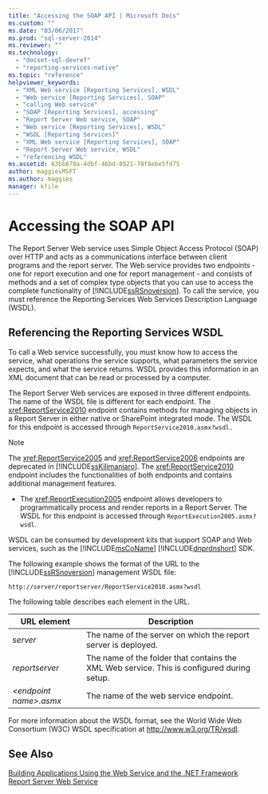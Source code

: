 ```yaml
---
title: "Accessing the SOAP API | Microsoft Docs"
ms.custom: ""
ms.date: "03/06/2017"
ms.prod: "sql-server-2014"
ms.reviewer: ""
ms.technology: 
  - "docset-sql-devref"
  - "reporting-services-native"
ms.topic: "reference"
helpviewer_keywords: 
  - "XML Web service [Reporting Services], WSDL"
  - "Web service [Reporting Services], SOAP"
  - "calling Web service"
  - "SOAP [Reporting Services], accessing"
  - "Report Server Web service, SOAP"
  - "Web service [Reporting Services], WSDL"
  - "WSDL [Reporting Services]"
  - "XML Web service [Reporting Services], SOAP"
  - "Report Server Web service, WSDL"
  - "referencing WSDL"
ms.assetid: 63bb870a-4dbf-46bd-8921-78f8ebe5fd75
author: maggiesMSFT
ms.author: maggies
manager: kfile
---
```

# Accessing the SOAP API
  The Report Server Web service uses Simple Object Access Protocol (SOAP) over HTTP and acts as a communications interface between client programs and the report server. The Web service provides two endpoints - one for report execution and one for report management - and consists of methods and a set of complex type objects that you can use to access the complete functionality of [!INCLUDE[ssRSnoversion](../../includes/ssrsnoversion-md.md)]. To call the service, you must reference the Reporting Services Web Services Description Language (WSDL).  
  
## Referencing the Reporting Services WSDL  
 To call a Web service successfully, you must know how to access the service, what operations the service supports, what parameters the service expects, and what the service returns. WSDL provides this information in an XML document that can be read or processed by a computer.  
  
 The Report Server Web services are exposed in three different endpoints. The name of the WSDL file is different for each endpoint. The <xref:ReportService2010> endpoint contains methods for managing objects in a Report Server in either native or SharePoint integrated mode. The WSDL for this endpoint is accessed through `ReportService2010.asmx?wsdl.`  
  
> [!NOTE]  
>  The <xref:ReportService2005> and <xref:ReportService2006> endpoints are deprecated in [!INCLUDE[ssKilimanjaro](../../includes/sskilimanjaro-md.md)]. The <xref:ReportService2010> endpoint includes the functionalities of both endpoints and contains additional management features.  
  
-   The <xref:ReportExecution2005> endpoint allows developers to programmatically process and render reports in a Report Server. The WSDL for this endpoint is accessed through `ReportExecution2005.asmx?wsdl`.  
  
 WSDL can be consumed by development kits that support SOAP and Web services, such as the [!INCLUDE[msCoName](../../includes/msconame-md.md)] [!INCLUDE[dnprdnshort](../../includes/dnprdnshort-md.md)] SDK.  
  
 The following example shows the format of the URL to the [!INCLUDE[ssRSnoversion](../../includes/ssrsnoversion-md.md)] management WSDL file:  
  
```  
http://server/reportserver/ReportService2010.asmx?wsdl  
```  
  
 The following table describes each element in the URL.  
  
|URL element|Description|  
|-----------------|-----------------|  
|*server*|The name of the server on which the report server is deployed.|  
|*reportserver*|The name of the folder that contains the XML Web service. This is configured during setup.|  
|*\<endpoint name>.asmx*|The name of the web service endpoint.|  
  
 For more information about the WSDL format, see the World Wide Web Consortium (W3C) WSDL specification at http://www.w3.org/TR/wsdl.  
  
## See Also  
 [Building Applications Using the Web Service and the .NET Framework](net-framework/building-applications-using-the-web-service-and-the-net-framework.md)   
 [Report Server Web Service](report-server-web-service.md)  
  
  
